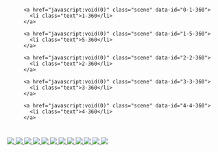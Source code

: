 <!DOCTYPE html>
<html>
<head>
<title>Project Title</title>
<meta charset="utf-8">
<meta name="viewport" content="target-densitydpi=device-dpi, width=device-width, initial-scale=1.0, maximum-scale=1.0, minimum-scale=1.0, user-scalable=no, minimal-ui" />
<style> @-ms-viewport { width: device-width; } </style>
<link rel="stylesheet" href="vendor/reset.min.css">
<link rel="stylesheet" href="style.css">
</head>
<body class="multiple-scenes ">

<div id="pano"></div>

<div id="sceneList">
  <ul class="scenes">
    
      <a href="javascript:void(0)" class="scene" data-id="0-1-360">
        <li class="text">1-360</li>
      </a>
    
      <a href="javascript:void(0)" class="scene" data-id="1-5-360">
        <li class="text">5-360</li>
      </a>
    
      <a href="javascript:void(0)" class="scene" data-id="2-2-360">
        <li class="text">2-360</li>
      </a>
    
      <a href="javascript:void(0)" class="scene" data-id="3-3-360">
        <li class="text">3-360</li>
      </a>
    
      <a href="javascript:void(0)" class="scene" data-id="4-4-360">
        <li class="text">4-360</li>
      </a>
    
  </ul>
</div>

<div id="titleBar">
  <h1 class="sceneName"></h1>
</div>

<a href="javascript:void(0)" id="autorotateToggle">
  <img class="icon off" src="img/play.png">
  <img class="icon on" src="img/pause.png">
</a>

<a href="javascript:void(0)" id="fullscreenToggle">
  <img class="icon off" src="img/fullscreen.png">
  <img class="icon on" src="img/windowed.png">
</a>

<a href="javascript:void(0)" id="sceneListToggle">
  <img class="icon off" src="img/expand.png">
  <img class="icon on" src="img/collapse.png">
</a>

<a href="javascript:void(0)" id="viewUp" class="viewControlButton viewControlButton-1">
  <img class="icon" src="img/up.png">
</a>
<a href="javascript:void(0)" id="viewDown" class="viewControlButton viewControlButton-2">
  <img class="icon" src="img/down.png">
</a>
<a href="javascript:void(0)" id="viewLeft" class="viewControlButton viewControlButton-3">
  <img class="icon" src="img/left.png">
</a>
<a href="javascript:void(0)" id="viewRight" class="viewControlButton viewControlButton-4">
  <img class="icon" src="img/right.png">
</a>
<a href="javascript:void(0)" id="viewIn" class="viewControlButton viewControlButton-5">
  <img class="icon" src="img/plus.png">
</a>
<a href="javascript:void(0)" id="viewOut" class="viewControlButton viewControlButton-6">
  <img class="icon" src="img/minus.png">
</a>

<script src="vendor/screenfull.min.js" ></script>
<script src="vendor/bowser.min.js" ></script>
<script src="vendor/marzipano.js" ></script>

<script src="data.js"></script>
<script src="index.js"></script>

</body>
</html>
